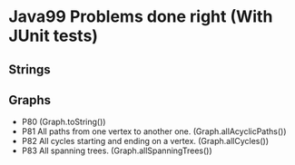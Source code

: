 # Java99 Problems done right (With JUnit tests)

## Strings

## Graphs

* P80 (Graph.toString())
* P81 All paths from one vertex to another one. (Graph.allAcyclicPaths())
* P82 All cycles starting and ending on a vertex. (Graph.allCycles())
* P83 All spanning trees. (Graph.allSpanningTrees())